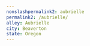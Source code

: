 ```yaml
---
﻿nonslashpermalink2: aubrielle
permalink2: /aubrielle/
alley: Aubrielle
city: Beaverton
state: Oregon
---
```

